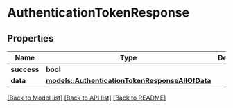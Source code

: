 # AuthenticationTokenResponse

## Properties

Name | Type | Description | Notes
------------ | ------------- | ------------- | -------------
**success** | **bool** |  | 
**data** | [**models::AuthenticationTokenResponseAllOfData**](AuthenticationTokenResponse_allOf_data.md) |  | 

[[Back to Model list]](../README.md#documentation-for-models) [[Back to API list]](../README.md#documentation-for-api-endpoints) [[Back to README]](../README.md)


